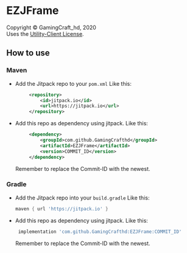 # EZJFrame

Copyright © GamingCraft_hd, 2020<br>
Uses the [Utility-Client License](https://uc.gamingcraft.de/License).

## How to use

### Maven
 - Add the Jitpack repo to your `pom.xml`
   Like this:
   ```xml
        <repository>
            <id>jitpack.io</id>
            <url>https://jitpack.io</url>
        </repository>
	```
	
 - Add this repo as dependency using jitpack.
   Like this:
   ```xml
        <dependency>
            <groupId>com.github.GamingCrafthd</groupId>
            <artifactId>EZJFrame</artifactId>
            <version>COMMIT_ID</version>
        </dependency>
   ```
   Remember to replace the Commit-ID with the newest.
   
### Gradle

 - Add the Jitpack repo into your `build.gradle`
   Like this:
   ```gradle
   maven { url 'https://jitpack.io' }
   ```
   
 - Add this repo as dependency using jitpack.
   Like this:
   ```gradle
	implementation 'com.github.GamingCrafthd:EZJFrame:COMMIT_ID'
   ```
   Remember to replace the Commit-ID with the newest.